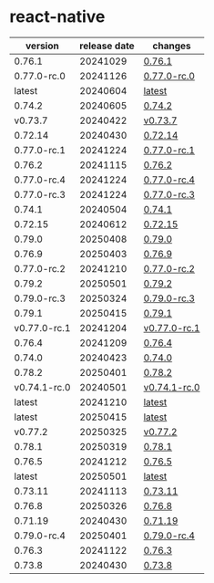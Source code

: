# react-native	


|version|release date|changes|
|---|---|---|
|0.76.1|20241029|[0.76.1](./0.76.1-20241029.md)|
|0.77.0-rc.0|20241126|[0.77.0-rc.0](./0.77.0-rc.0-20241126.md)|
|latest|20240604|[latest](./latest-20240604.md)|
|0.74.2|20240605|[0.74.2](./0.74.2-20240605.md)|
|v0.73.7|20240422|[v0.73.7](./v0.73.7-20240422.md)|
|0.72.14|20240430|[0.72.14](./0.72.14-20240430.md)|
|0.77.0-rc.1|20241224|[0.77.0-rc.1](./0.77.0-rc.1-20241224.md)|
|0.76.2|20241115|[0.76.2](./0.76.2-20241115.md)|
|0.77.0-rc.4|20241224|[0.77.0-rc.4](./0.77.0-rc.4-20241224.md)|
|0.77.0-rc.3|20241224|[0.77.0-rc.3](./0.77.0-rc.3-20241224.md)|
|0.74.1|20240504|[0.74.1](./0.74.1-20240504.md)|
|0.72.15|20240612|[0.72.15](./0.72.15-20240612.md)|
|0.79.0|20250408|[0.79.0](./0.79.0-20250408.md)|
|0.76.9|20250403|[0.76.9](./0.76.9-20250403.md)|
|0.77.0-rc.2|20241210|[0.77.0-rc.2](./0.77.0-rc.2-20241210.md)|
|0.79.2|20250501|[0.79.2](./0.79.2-20250501.md)|
|0.79.0-rc.3|20250324|[0.79.0-rc.3](./0.79.0-rc.3-20250324.md)|
|0.79.1|20250415|[0.79.1](./0.79.1-20250415.md)|
|v0.77.0-rc.1|20241204|[v0.77.0-rc.1](./v0.77.0-rc.1-20241204.md)|
|0.76.4|20241209|[0.76.4](./0.76.4-20241209.md)|
|0.74.0|20240423|[0.74.0](./0.74.0-20240423.md)|
|0.78.2|20250401|[0.78.2](./0.78.2-20250401.md)|
|v0.74.1-rc.0|20240501|[v0.74.1-rc.0](./v0.74.1-rc.0-20240501.md)|
|latest|20241210|[latest](./latest-20241210.md)|
|latest|20250415|[latest](./latest-20250415.md)|
|v0.77.2|20250325|[v0.77.2](./v0.77.2-20250325.md)|
|0.78.1|20250319|[0.78.1](./0.78.1-20250319.md)|
|0.76.5|20241212|[0.76.5](./0.76.5-20241212.md)|
|latest|20250501|[latest](./latest-20250501.md)|
|0.73.11|20241113|[0.73.11](./0.73.11-20241113.md)|
|0.76.8|20250326|[0.76.8](./0.76.8-20250326.md)|
|0.71.19|20240430|[0.71.19](./0.71.19-20240430.md)|
|0.79.0-rc.4|20250401|[0.79.0-rc.4](./0.79.0-rc.4-20250401.md)|
|0.76.3|20241122|[0.76.3](./0.76.3-20241122.md)|
|0.73.8|20240430|[0.73.8](./0.73.8-20240430.md)|
